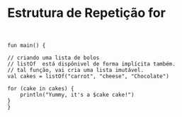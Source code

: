 <!DOCTYPE html>
<html lang="pt-br">
<head>
  <meta charset="UTF-8">
  <meta http-equiv="X-UA-Compatible" content="IE=edge">
  <meta name="viewport" content="width=device-width, initial-scale=1.0">
  <title>Document</title>
</head>
<body>
  <h1>Estrutura de Repetição for</h1><br>
  <p>
    
    fun main() {
    
    // criando uma lista de bolos
    // listOf  está dispônivel de forma implícita também.
    // tal função, vai cria uma lista imutável.
    val cakes = listOf("carrot", "cheese", "Chocolate")
    
    for (cake in cakes) {
        println("Yummy, it's a $cake cake!")
    }
    }
  </p>

</body>
</html>